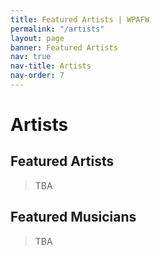 ```yaml
---
title: Featured Artists | WPAFW
permalink: "/artists"
layout: page
banner: Featured Artists
nav: true
nav-title: Artists
nav-order: 7
---
```


# Artists

## Featured Artists

> TBA

## Featured Musicians

> TBA
